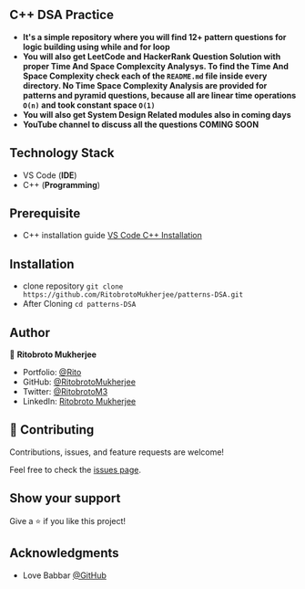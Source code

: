 ## C++ DSA Practice
- **It's a simple repository where you will find 12+ pattern questions for logic building using while and for loop**
- **You will also get LeetCode and HackerRank Question Solution with proper Time And Space Complexcity Analysys. To find the Time And Space Complexity check each of the ```README.md``` file inside every directory. No Time Space Complexity Analysis are provided for patterns and pyramid questions, because all are linear time operations ```O(n)``` and took constant space ```O(1)```**
- **You will also get System Design Related modules also in coming days**
- **YouTube channel to discuss all the questions COMING SOON**

## Technology Stack
- VS Code (**IDE**)
- C++ (**Programming**)

## Prerequisite
- C++ installation guide [VS Code C++ Installation](https://code.visualstudio.com/docs/languages/cpp)

## Installation
- clone repository ```git clone https://github.com/RitobrotoMukherjee/patterns-DSA.git```
- After Cloning ```cd patterns-DSA```

## Author


👤 **Ritobroto Mukherjee**

- Portfolio: [@Rito](https://ritobrotomukherjee.github.io/Work-Portfolio/)
- GitHub: [@RitobrotoMukherjee](https://github.com/RitobrotoMukherjee)
- Twitter: [@RitobrotoM3](https://twitter.com/RitobrotoM3)
- LinkedIn: [Ritobroto Mukherjee](https://www.linkedin.com/in/ritobroto-mukherjee-519148ba/)

## 🤝 Contributing

Contributions, issues, and feature requests are welcome!

Feel free to check the [issues page](../../issues/).

## Show your support

Give a ⭐️ if you like this project!

## Acknowledgments

- Love Babbar [@GitHub](https://www.linkedin.com/in/love-babbar-38ab2887/)
